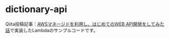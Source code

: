 # dictionary-api

Qiita投稿記事：[AWSマネージドを利用し、はじめてのWEB API開発をしてみた話](https://qiita.com/yoyoyo_pg/items/39c6100646b4526be60d)で実装したLambdaのサンプルコードです。
